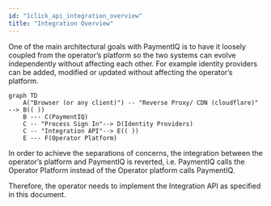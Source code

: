 ```yaml
---
id: "1click_api_integration_overview"
title: "Integration Overview"
---
```


One of the main architectural goals with PaymentIQ is to have it loosely coupled from the operator’s platform so the two systems can evolve independently without affecting each other. For example identity providers can be added, modified or updated without affecting the operator’s platform.


```mermaid
graph TD
    A("Browser (or any client)") -- "Reverse Proxy/ CDN (cloudflare)"  --> B(( ))
    B --- C(PaymentIQ)
    C -- "Process Sign In"--> D(Identity Providers)
    C -- "Integration API"--> E(( ))
    E --- F(Operator Platform)
``` 

In order to achieve the separations of concerns, the integration between the operator’s platform and PaymentIQ is reverted, i.e. PaymentIQ calls the Operator Platform instead of the Operator platform calls PaymentIQ.

Therefore, the operator needs to implement the Integration API as specified in this document.
